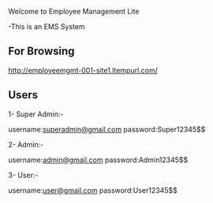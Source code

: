 ﻿Welcome to Employee Management Lite

-This is an EMS System

## For Browsing

http://employeemgmt-001-site1.ltempurl.com/

## Users

1- Super Admin:-

username:superadmin@gmail.com password:Super12345$$

2- Admin:-

username:admin@gmail.com password:Admin12345$$

3- User:-

username:user@gmail.com password:User12345$$
